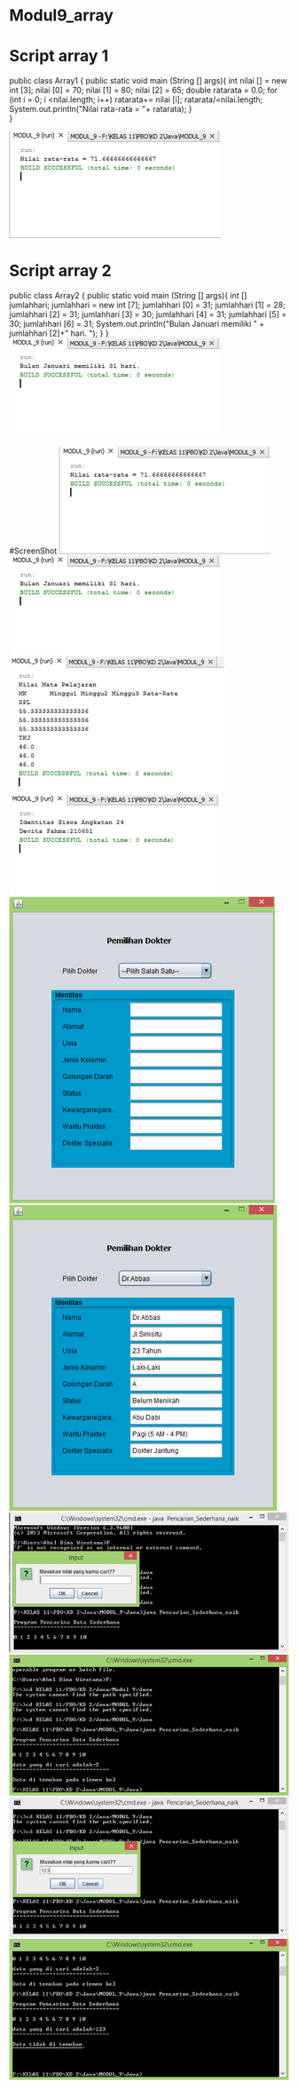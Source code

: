 # Modul9_array
# Script array 1
public class Array1 {
 public static void main (String [] args){
  int nilai [] = new int [3];
  nilai [0] = 70;
  nilai [1] = 80;
  nilai [2] = 65;
  double ratarata = 0.0;
  for (int i = 0; i <nilai.length; i++) 
        ratarata+= nilai [i];
        ratarata/=nilai.length;
        System.out.println("Nilai rata-rata = "+ ratarata);
 }   
}

![Image SS1](https://github.com/Abelbimaw/Modul9_array/blob/master/array%201.PNG)

# Script array 2
public class Array2 {
    public static void main (String [] args){
        int [] jumlahhari;
        jumlahhari = new int [7];
        jumlahhari [0] = 31;
        jumlahhari [1] = 28;
        jumlahhari [2] = 31;
        jumlahhari [3] = 30;
        jumlahhari [4] = 31;
        jumlahhari [5] = 30;
        jumlahhari [6] = 31;
        System.out.println("Bulan Januari memiliki " + jumlahhari [2]+" hari. ");
    }
}
![Image SS2](https://github.com/Abelbimaw/Modul9_array/blob/master/array%202.PNG)

#ScreenShot
![Image SS1](https://github.com/Abelbimaw/Modul9_array/blob/master/array%201.PNG)
![Image SS2](https://github.com/Abelbimaw/Modul9_array/blob/master/array%202.PNG)
![Image SS3](https://github.com/Abelbimaw/Modul9_array/blob/master/array%203.PNG)
![Image SS4](https://github.com/Abelbimaw/Modul9_array/blob/master/testarraydua.PNG)
![Image SS5](https://github.com/Abelbimaw/Modul9_array/blob/master/PemilihanDokter.PNG)
![Image SS6](https://github.com/Abelbimaw/Modul9_array/blob/master/PemilihanDokter%201.PNG)
![Image SS7](https://github.com/Abelbimaw/Modul9_array/blob/master/pencarian%201.PNG)
![Image SS8](https://github.com/Abelbimaw/Modul9_array/blob/master/pencarian%202.PNG)
![Image SS9](https://github.com/Abelbimaw/Modul9_array/blob/master/pencarian%203.PNG)
![Image SS10](https://github.com/Abelbimaw/Modul9_array/blob/master/pencarian%204.PNG)
